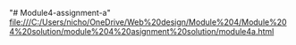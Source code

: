 "# Module4-assignment-a" 
[file:///C:/Users/nicho/OneDrive/Web%20design/Module%204/Module%204%20solution/module%204%20asignment%20solution/module4a.html](file:///C:/Users/nicho/OneDrive/Web%20design/Module%204/Module%204%20solution/module%204%20asignment%20solution/module4a.html)
